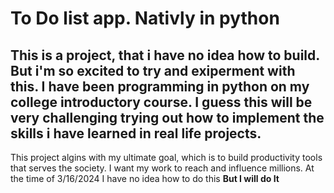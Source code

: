 # To Do list app. Nativly in python

This is a project, that i have no idea how to build. But i'm so excited to try and exiperment with this. I have been programming in python on my college introductory course. I guess this will be very challenging trying out how to implement the skills i have learned in real life projects.
---

This project algins with my ultimate goal, which is to build productivity tools that serves the society. I want my work to reach and influence millions. At the time of 3/16/2024 I have no idea how to do this **But I will do It**
